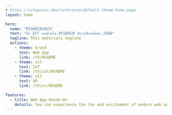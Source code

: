 ```yaml
---
# https://vitepress.dev/reference/default-theme-home-page
layout: home

hero:
  name: "PCSHSCR2023"
  text: "สื่อ ICT บางส่วนใน PCSHSCR ประจำปีการศึกษา 2566"
  tagline: This materials tagline
  actions:
    - theme: brand
      text: Web App
      link: /th/README
    - theme: alt
      text: IoT
      link: /th/iot/README
    - theme: alt
      text: XR
      link: /th/xr/README

features:
  - title: Web App Hands-On
    details: You can experience the fun and excitement of modern web application development through hands-on experience.
---
```


